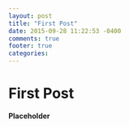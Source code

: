 ```yaml
---
layout: post
title: "First Post"
date: 2015-09-28 11:22:53 -0400
comments: true
footer: true
categories: 
---
```


# First Post

**Placeholder**
